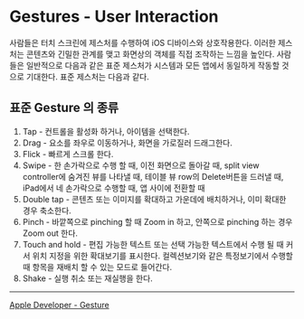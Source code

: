 # Gestures - User Interaction
사람들은 터치 스크린에 제스처를 수행하여 iOS 디바이스와 상호작용한다. 이러한 제스처는 콘텐츠와 긴밀한 관계를 맺고 화면상의 객체를 직접 조작하는 느낌을 높인다. 사람들은 일반적으로 다음과 같은 표준 제스처가 시스템과 모든 앱에서 동일하게 작동할 것으로 기대한다. 표준 제스처는 다음과 같다.

## 표준 Gesture 의 종류 
1. Tap - 컨트롤을 활성화 하거나, 아이템을 선택한다.
2. Drag - 요소를 좌우로 이동하거나, 화면을 가로질러 드래그한다.
3. Flick - 빠르게 스크롤 한다.
4. Swipe - 한 손가락으로 수행 할 때, 이전 화면으로 돌아갈 때, split view controller에 숨겨진 뷰를 나타낼 때, 테이블 뷰 row의 Delete버튼을 드러낼 때, iPad에서 네 손가락으로 수행할 때, 앱 사이에 전환할 때
5. Double tap - 콘텐츠 또는 이미지를 확대하고 가운데에 배치하거나, 이미 확대한 경우 축소한다.
6. Pinch - 바깥쪽으로 pinching 할 때 Zoom in 하고, 안쪽으로 pinching 하는 경우 Zoom out 한다.
7. Touch and hold - 편집 가능한 텍스트 또는 선택 가능한 텍스트에서 수행 될 때 커서 위치 지정을 위한 확대보기를 표시한다. 컬렉션보기와 같은 특정보기에서 수행할 때 항목을 재배치 할 수 있는 모드로 들어간다.
8. Shake - 실행 취소 또는 재실행을 한다.
-----------------------------------------------------------
[Apple Developer - Gesture](https://developer.apple.com/ios/human-interface-guidelines/interaction/gestures/)

